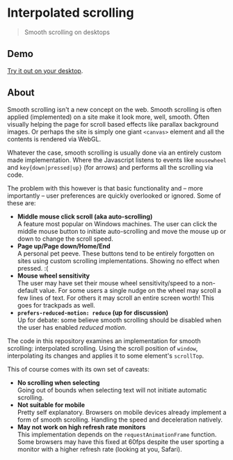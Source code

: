 # Interpolated scrolling
> Smooth scrolling on desktops

## Demo
[Try it out on your desktop](https://frzi.github.io/interpolated-scrolling).

## About
Smooth scrolling isn't a new concept on the web. Smooth scrolling is often applied (implemented) on a site make it look more, well, smooth. Often visually helping the page for scroll based effects like parallax background images. Or perhaps the site is simply one giant `<canvas>` element and all the contents is rendered via WebGL.

Whatever the case, smooth scrolling is usually done via an entirely custom made implementation. Where the Javascript listens to events like `mousewheel` and `key{down|pressed|up}` (for arrows) and performs all the scrolling via code.

The problem with this however is that basic functionality and – more importantly – user preferences are quickly overlooked or ignored. Some of these are:
* **Middle mouse click scroll (aka auto-scrolling)**  
  A feature most popular on Windows machines. The user can click the middle mouse button to initiate auto-scrolling and move the mouse up or down to change the scroll speed.
* **Page up/Page down/Home/End**  
  A personal pet peeve. These buttons tend to be entirely forgotten on sites using custom scrolling implementations. Showing no effect when pressed. :(
* **Mouse wheel sensitivity**  
  The user may have set their mouse wheel sensitivity/speed to a non-default value. For some users a single nudge on the wheel may scroll a few lines of text. For others it may scroll an entire screen worth! This goes for trackpads as well.
* **`prefers-reduced-motion: reduce` (up for discussion)**  
  Up for debate: some believe smooth scrolling should be disabled when the user has enabled *reduced motion*.

The code in this repository examines an implementation for smooth scrolling: interpolated scrolling. Using the scroll position of `window`, interpolating its changes and applies it to some element's `scrollTop`.

This of course comes with its own set of caveats:
* **No scrolling when selecting**  
  Going out of bounds when selecting text will not initiate automatic scrolling.
* **Not suitable for mobile**  
  Pretty self explanatory. Browsers on mobile devices already implement a form of smooth scrolling. Handling the speed and deceleration natively.
* **May not work on high refresh rate monitors**  
  This implementation depends on the `requestAnimationFrame` function. Some browsers may have this fixed at 60fps despite the user sporting a monitor with a higher refresh rate (looking at you, Safari).